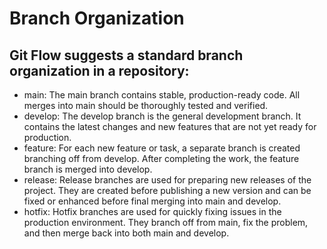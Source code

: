 # Branch Organization

## Git Flow suggests a standard branch organization in a repository:

* main: The main branch contains stable, production-ready code. All merges into main should be thoroughly tested and
  verified.
* develop: The develop branch is the general development branch. It contains the latest changes and new features that
  are
  not yet ready for production.
* feature: For each new feature or task, a separate branch is created branching off from develop. After completing the
  work, the feature branch is merged into develop.
* release: Release branches are used for preparing new releases of the project. They are created before publishing a new
  version and can be fixed or enhanced before final merging into main and develop.
* hotfix: Hotfix branches are used for quickly fixing issues in the production environment. They branch off from main,
  fix
  the problem, and then merge back into both main and develop.


